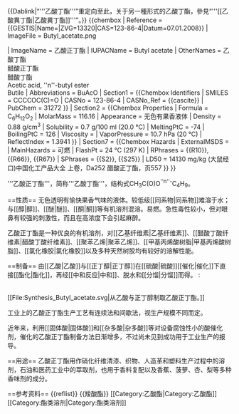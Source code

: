 {{Dablink|“'''乙酸丁酯'''”重定向至此，关于另一種形式的乙酸丁酯，參見“'''[[乙酸異丁酯|乙酸異丁酯]]'''”。}}
{{chembox
| Reference = <ref name="GESTIS">{{GESTIS|Name=|ZVG=13320|CAS=123-86-4|Datum=07.01.2008}}</ref>
|   ImageFile = Butyl_acetate.png
<!-- | ImageSize = 200px -->
|   ImageName = 乙酸正丁酯
|   IUPACName = Butyl acetate
|   OtherNames = 乙酸丁酯<br />醋酸正丁酯<br />醋酸丁酯<br />Acetic acid, ''n''-butyl ester<br />Butile
|   Abbreviations = BuAcO
| Section1 = {{Chembox Identifiers
|   SMILES = CCCCOC(C)=O
|   CASNo = 123-86-4
|   CASNo_Ref = {{cascite}}
|   PubChem = 31272
  }}
| Section2 = {{Chembox Properties
|   Formula = C<sub>6</sub>H<sub>12</sub>O<sub>2</sub>
|   MolarMass = 116.16
|   Appearance = 无色有果香液体
|   Density = 0.88 g/cm<sup>3</sup>
|   Solubility = 0.7 g/100 ml (20.0 °C)
|   MeltingPtC = -74
|   BoilingPtC = 126
|   Viscosity = 
|   VaporPressure = 10.7 hPa (20 °C)
|   ReflectIndex = 1.3941
  }}
| Section7 = {{Chembox Hazards
|   ExternalMSDS =
|   MainHazards = 可燃
|   FlashPt = 24 °C (297 K)
|   RPhrases = {{R10}}, {{R66}}, {{R67}}
|   SPhrases = {{S2}}, {{S25}}
|   LD50 = 14130 mg/kg (大鼠经口)<ref name="zghg">中国化工产品大全 上卷，Da252 醋酸正丁酯，页557</ref>
  }}
}}

'''乙酸正丁酯'''，简称'''乙酸丁酯'''，结构式CH<sub>3</sub>C(O)O<sup>''n''-</sup>C<sub>4</sub>H<sub>9</sub>。

==性质==
无色透明有愉快果香气味的液体。较低级[[同系物|同系物]]难溶于水；与[[醇|醇]]、[[醚|醚]]、[[酮|酮]]等有机溶剂混溶。易燃。急性毒性较小，但对眼鼻有较强的刺激性，而且在高浓度下会引起麻醉。

乙酸正丁酯是一种优良的有机溶剂，对[[乙基纤维素|乙基纤维素]]、[[醋酸丁酸纤维素|醋酸丁酸纤维素]]、[[聚苯乙烯|聚苯乙烯]]、[[甲基丙烯酸树脂|甲基丙烯酸树脂]]、[[氯化橡胶|氯化橡胶]]以及多种天然树胶均有较好的溶解性能。

==制备==
由[[乙酸|乙酸]]与[[正丁醇|正丁醇]]在[[硫酸|硫酸]][[催化|催化]]下直接[[酯化|酯化]]，再经[[中和反应|中和]]、脱水和[[分馏|分馏]]而得。
:<math>\ CH_3COOH+CH_3(CH_2)_3OH \ \xrightarrow {HzSM-5} \ </math><math>\ CH_3COO(CH_2)_3CH_3+H_2O</math>

<br />
[[File:Synthesis_Butyl_acetate.svg|从乙酸与正丁醇制取乙酸正丁酯。]]
<br />

工业上的乙酸正丁酯生产工艺有连续法和间歇法，视生产规模不同而定。

近年来，利用[[固体酸|固体酸]]和[[杂多酸|杂多酸]]等对设备腐蚀性小的酸催化剂，催化的乙酸正丁酯制备方法日渐增多，不过尚未见到成功用于工业生产的报导。

==用途==
乙酸正丁酯用作硝化纤维清漆、织物、人造革和塑料生产过程中的溶剂，石油和医药工业中的萃取剂，也用于香料复配以及香蕉、菠萝、杏、梨等多种香味剂的成分。

==参考资料==
{{reflist}}
{{羧酸酯}}
[[Category:乙酸酯|Category:乙酸酯]]
[[Category:酯类溶剂|Category:酯类溶剂]]